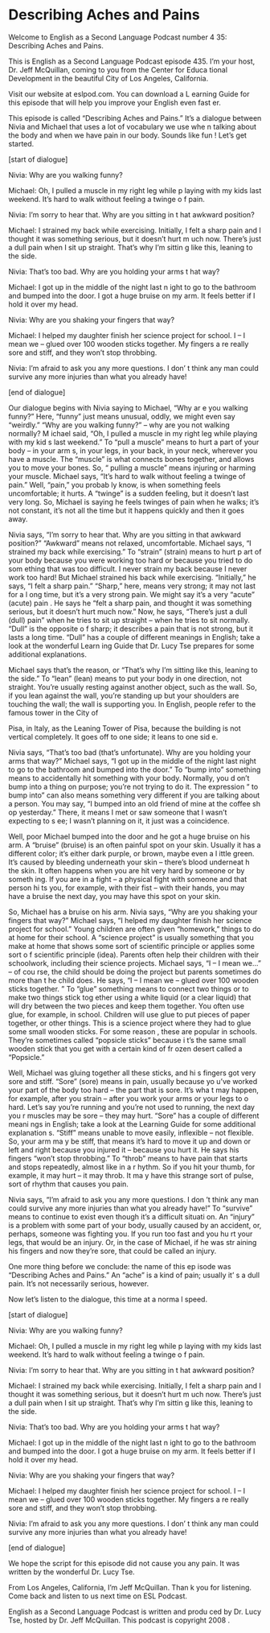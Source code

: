 # Describing Aches and Pains

Welcome to English as a Second Language Podcast number 4 35: Describing Aches and Pains.

This is English as a Second Language Podcast episode 435.  I’m your host, Dr. Jeff McQuillan, coming to you from the Center for Educa tional Development in the beautiful City of Los Angeles, California.

Visit our website at eslpod.com.  You can download a L earning Guide for this episode that will help you improve your English even fast er.

This episode is called “Describing Aches and Pains.”  It’s a dialogue between Nivia and Michael that uses a lot of vocabulary we use whe n talking about the body and when we have pain in our body.  Sounds like fun !  Let’s get started.

[start of dialogue]

Nivia:  Why are you walking funny?

Michael:  Oh, I pulled a muscle in my right leg while p laying with my kids last weekend.  It’s hard to walk without feeling a twinge o f pain.

Nivia:  I’m sorry to hear that.  Why are you sitting in t hat awkward position?

Michael:  I strained my back while exercising.  Initially, I  felt a sharp pain and I thought it was something serious, but it doesn’t hurt m uch now.  There’s just a dull pain when I sit up straight.  That’s why I’m sittin g like this, leaning to the side.

Nivia:  That’s too bad.  Why are you holding your arms t hat way?

Michael:  I got up in the middle of the night last n ight to go to the bathroom and bumped into the door.  I got a huge bruise on my arm.   It feels better if I hold it over my head.

Nivia:  Why are you shaking your fingers that way?

Michael:  I helped my daughter finish her science project for school.  I – I mean we – glued over 100 wooden sticks together.  My fingers a re really sore and stiff, and they won’t stop throbbing.

 Nivia:  I’m afraid to ask you any more questions.  I don’ t think any man could survive any more injuries than what you already have!

[end of dialogue]

Our dialogue begins with Nivia saying to Michael, “Why ar e you walking funny?” Here, “funny” just means unusual, oddly, we might even say “weirdly.”  “Why are you walking funny?” – why are you not walking normally?  M ichael said, “Oh, I pulled a muscle in my right leg while playing with my kid s last weekend.”  To “pull a muscle” means to hurt a part of your body – in your arm s, in your legs, in your back, in your neck, wherever you have a muscle.  The “muscle” is what connects bones together, and allows you to move your bones.  So, “ pulling a muscle” means injuring or harming your muscle.  Michael says, “It’s hard to walk without feeling a twinge of pain.”  Well, “pain,” you probab ly know, is when something feels uncomfortable; it hurts.  A “twinge” is a sudden feeling, but it doesn’t last very long.  So, Michael is saying he feels twinges of pain  when he walks; it’s not constant, it’s not all the time but it happens quickly and  then it goes away.

Nivia says, “I’m sorry to hear that.  Why are you sitting in  that awkward position?” “Awkward” means not relaxed, uncomfortable.  Michael says, “I strained my back while exercising.”  To “strain” (strain) means to hurt p art of your body because you were working too hard or because you tried to do som ething that was too difficult.  I never strain my back because I never work too hard!  But Michael strained his back while exercising.  “Initially,” he says, “I  felt a sharp pain.” “Sharp,” here, means very strong; it may not last for a l ong time, but it’s a very strong pain.  We might say it’s a very “acute” (acute) pain .  He says he “felt a sharp pain, and thought it was something serious, but it  doesn’t hurt much now.” Now, he says, “There’s just a dull (dull) pain” when he tries to sit up straight – when he tries to sit normally.  “Dull” is the opposite o f sharp; it describes a pain that is not strong, but it lasts a long time.  “Dull” has a couple of different meanings in English; take a look at the wonderful Learn ing Guide that Dr. Lucy Tse prepares for some additional explanations.

Michael says that’s the reason, or  “That’s why I’m sitting like this, leaning to the side.”  To “lean” (lean) means to put your body in one  direction, not straight. You’re usually resting against another object, such as the wall.  So, if you lean against the wall, you’re standing up but your shoulders are touching the wall; the wall is supporting you.  In English, people refer to the famous tower in the City of

 Pisa, in Italy, as the Leaning Tower of Pisa, because the  building is not vertical completely.  It goes off to one side; it leans to one sid e.

Nivia says, “That’s too bad (that’s unfortunate).  Why are  you holding your arms that way?”  Michael says, “I got up in the middle of the night last night to go to the bathroom and bumped into the door.”  To “bump into”  something means to accidentally hit something with your body.  Normally, you d on’t bump into a thing on purpose; you’re not trying to do it.  The expression “ to bump into” can also means something very different if you are talking about a person.  You may say, “I bumped into an old friend of mine at the coffee sh op yesterday.”  There, it means I met or saw someone that I wasn’t expecting to s ee; I wasn’t planning on it, it just was a coincidence.

Well, poor Michael bumped into the door and he got a  huge bruise on his arm.  A “bruise” (bruise) is an often painful spot on your skin.  Usually it has a different color; it’s either dark purple, or brown, maybe even a l ittle green.  It’s caused by bleeding underneath your skin – there’s blood underneat h the skin.  It often happens when you are hit very hard by someone or by someth ing.  If you are in a fight – a physical fight with someone and that person hi ts you, for example, with their fist – with their hands, you may have a bruise the next day, you may have this spot on your skin.

So, Michael has a bruise on his arm.  Nivia says, “Why are you shaking your fingers that way?”  Michael says, “I helped my daughter finish her science project for school.”  Young children are often given “homework,”  things to do at home for their school.  A “science project” is usually something that  you make at home that shows some sort of scientific principle or applies some sort o f scientific principle (idea).  Parents often help their children with their  schoolwork, including their science projects.  Michael says, “I – I mean we...” – of cou rse, the child should be doing the project but parents sometimes do more than t he child does.  He says, “I – I mean we – glued over 100 wooden sticks together. ”  To “glue” something means to connect two things or to make two things stick tog ether using a white liquid (or a clear liquid) that will dry between the two pieces and keep them together.  You often use glue, for example, in school.  Children will use glue to put pieces of paper together, or other things.  This is a science project where they had to glue some small wooden sticks.  For some reason , these are popular in schools.  They’re sometimes called “popsicle sticks” because i t’s the same small wooden stick that you get with a certain kind of fr ozen desert called a “Popsicle.”

 Well, Michael was gluing together all these sticks, and hi s fingers got very sore and stiff.  “Sore” (sore) means in pain, usually because yo u’ve worked your part of the body too hard – the part that is sore.  It’s wha t may happen, for example, after you strain – after you work your arms or your legs to o hard.  Let’s say you’re running and you’re not used to running, the next day you r muscles may be sore – they may hurt.  “Sore” has a couple of different meani ngs in English; take a look at the Learning Guide for some additional explanation s.  “Stiff” means unable to move easily, inflexible – not flexible.  So, your arm ma y be stiff, that means it’s hard to move it up and down or left and right because you injured it – because you hurt it.  He says his fingers “won’t stop throbbing.”   To “throb” means to have pain that starts and stops repeatedly, almost like in a r hythm.  So if you hit your thumb, for example, it may hurt – it may throb.  It ma y have this strange sort of pulse, sort of rhythm that causes you pain.

Nivia says, “I’m afraid to ask you any more questions.  I don ’t think any man could survive any more injuries than what you already have!”   To “survive” means to continue to exist even though it’s a difficult situati on.  An “injury” is a problem with some part of your body, usually caused by an accident, or, perhaps, someone was fighting you.  If you run too fast and you hu rt your legs, that would be an injury.  Or, in the case of Michael, if he was str aining his fingers and now they’re sore, that could be called an injury.

One more thing before we conclude: the name of this ep isode was “Describing Aches and Pains.”  An “ache” is a kind of pain; usually it’ s a dull pain.  It’s not necessarily serious, however.

Now let’s listen to the dialogue, this time at a norma l speed.

[start of dialogue]

Nivia:  Why are you walking funny?

Michael:  Oh, I pulled a muscle in my right leg while p laying with my kids last weekend.  It’s hard to walk without feeling a twinge o f pain.

Nivia:  I’m sorry to hear that.  Why are you sitting in t hat awkward position?

Michael:  I strained my back while exercising.  Initially, I  felt a sharp pain and I thought it was something serious, but it doesn’t hurt m uch now.  There’s just a dull pain when I sit up straight.  That’s why I’m sittin g like this, leaning to the side.

 Nivia:  That’s too bad.  Why are you holding your arms t hat way?

Michael:  I got up in the middle of the night last n ight to go to the bathroom and bumped into the door.  I got a huge bruise on my arm.   It feels better if I hold it over my head.

Nivia:  Why are you shaking your fingers that way?

Michael:  I helped my daughter finish her science project for school.  I – I mean we – glued over 100 wooden sticks together.  My fingers a re really sore and stiff, and they won’t stop throbbing.

Nivia:  I’m afraid to ask you any more questions.  I don’ t think any man could survive any more injuries than what you already have!

[end of dialogue]

We hope the script for this episode did not cause you any pain.  It was written by the wonderful Dr. Lucy Tse.

From Los Angeles, California, I’m Jeff McQuillan.  Than k you for listening.  Come back and listen to us next time on ESL Podcast.

English as a Second Language Podcast is written and produ ced by Dr. Lucy Tse, hosted by Dr. Jeff McQuillan.  This podcast is copyright 2008 .

